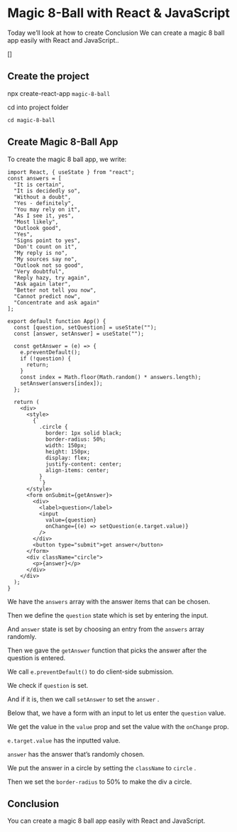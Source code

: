 # Magic 8-Ball with React & JavaScript

Today we’ll look at how to create Conclusion
We can create a magic 8 ball app easily with React and JavaScript..

[]

## Create the project

npx create-react-app ```magic-8-ball```

cd into project folder

```cd magic-8-ball```

## Create Magic 8-Ball App

To create the magic 8 ball app, we write:


```
import React, { useState } from "react";
const answers = [
  "It is certain",
  "It is decidedly so",
  "Without a doubt",
  "Yes - definitely",
  "You may rely on it",
  "As I see it, yes",
  "Most likely",
  "Outlook good",
  "Yes",
  "Signs point to yes",
  "Don't count on it",
  "My reply is no",
  "My sources say no",
  "Outlook not so good",
  "Very doubtful",
  "Reply hazy, try again",
  "Ask again later",
  "Better not tell you now",
  "Cannot predict now",
  "Concentrate and ask again"
];

export default function App() {
  const [question, setQuestion] = useState("");
  const [answer, setAnswer] = useState("");

  const getAnswer = (e) => {
    e.preventDefault();
    if (!question) {
      return;
    }
    const index = Math.floor(Math.random() * answers.length);
    setAnswer(answers[index]);
  };

  return (
    <div>
      <style>
        {`
          .circle {
            border: 1px solid black;
            border-radius: 50%;
            width: 150px;
            height: 150px;
            display: flex;
            justify-content: center;
            align-items: center;
          }
          `}
      </style>
      <form onSubmit={getAnswer}>
        <div>
          <label>question</label>
          <input
            value={question}
            onChange={(e) => setQuestion(e.target.value)}
          />
        </div>
        <button type="submit">get answer</button>
      </form>
      <div className="circle">
        <p>{answer}</p>
      </div>
    </div>
  );
}
```

We have the ```answers``` array with the answer items that can be chosen.

Then we define the ```question``` state which is set by entering the input.

And ```answer``` state is set by choosing an entry from the ```answers``` array randomly.

Then we gave the ```getAnswer``` function that picks the answer after the question is entered.

We call ```e.preventDefault()``` to do client-side submission.

We check if ```question``` is set.

And if it is, then we call ```setAnswer``` to set the ```answer``` .

Below that, we have a form with an input to let us enter the ```question``` value.

We get the value in the ```value``` prop and set the value with the ```onChange``` prop.

```e.target.value``` has the inputted value.

```answer``` has the answer that’s randomly chosen.

We put the answer in a circle by setting the ```className``` to ```circle``` .

Then we set the ```border-radius``` to 50% to make the div a circle.

## Conclusion

You can create a magic 8 ball app easily with React and JavaScript.